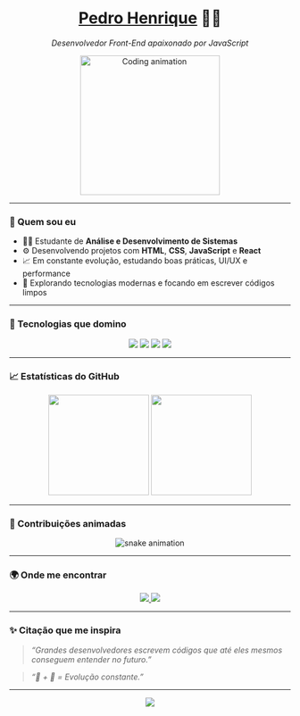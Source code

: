 <h1 align="center">
  <a href="https://github.com/eupedrobarbosa03" target="_blank">Pedro Henrique</a> 🚀🧠
</h1>

<p align="center"><i>Desenvolvedor Front-End apaixonado por JavaScript</i></p>

<p align="center">
  <img src="https://media.giphy.com/media/qgQUggAC3Pfv687qPC/giphy.gif" width="250" alt="Coding animation">
</p>

---

### 🧠 Quem sou eu

- 👨‍🎓 Estudante de **Análise e Desenvolvimento de Sistemas**
- ⚙️ Desenvolvendo projetos com **HTML**, **CSS**, **JavaScript** e **React**
- 📈 Em constante evolução, estudando boas práticas, UI/UX e performance
- 🧩 Explorando tecnologias modernas e focando em escrever códigos limpos

---

### 💼 Tecnologias que domino

<div align="center">
  <img src="https://img.shields.io/badge/HTML5-E34F26?style=for-the-badge&logo=html5&logoColor=white" />
  <img src="https://img.shields.io/badge/CSS3-1572B6?style=for-the-badge&logo=css3&logoColor=white" />
  <img src="https://img.shields.io/badge/JavaScript-F7DF1E?style=for-the-badge&logo=javascript&logoColor=black" />
  <img src="https://img.shields.io/badge/React-20232A?style=for-the-badge&logo=react&logoColor=61DAFB" />
</div>

---

### 📈 Estatísticas do GitHub

<div align="center">
  <img height="180em" src="https://github-readme-stats.vercel.app/api?username=eupedrobarbosa03&show_icons=true&theme=transparent&include_all_commits=true&count_private=true" />
  <img height="180em" src="https://github-readme-stats.vercel.app/api/top-langs/?username=eupedrobarbosa03&layout=compact&theme=transparent" />
</div>

---

### 🐍 Contribuições animadas

<p align="center">
  <img src="https://github.com/eupedrobarbosa03/eupedrobarbosa03/raw/output/github-contribution-grid-snake.svg" alt="snake animation">
</p>

---

### 🌍 Onde me encontrar

<p align="center">
  <a href="https://github.com/eupedrobarbosa03" target="_blank">
    <img src="https://img.shields.io/badge/GitHub-181717?style=for-the-badge&logo=github&logoColor=white" />
  </a>
  <a href="https://www.linkedin.com/in/eupedrobarbosa/" target="_blank">
    <img src="https://img.shields.io/badge/LinkedIn-0077B5?style=for-the-badge&logo=linkedin&logoColor=white" />
  </a>
</p>

---

### ✨ Citação que me inspira

> _“Grandes desenvolvedores escrevem códigos que até eles mesmos conseguem entender no futuro.”_

> _“🧠 + 🚀 = Evolução constante.”_

---

<p align="center">
  <img src="https://capsule-render.vercel.app/api?type=waving&color=0A66C2&height=120&section=footer"/>
</p>
